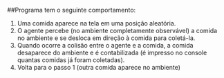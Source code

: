 ##Programa tem o seguinte comportamento:
1. Uma comida aparece na tela em uma posição aleatória.
2. O agente percebe (no ambiente completamente observável) a comida no ambiente e se desloca em direção à comida para coletá-la.
3. Quando ocorre a colisão entre o agente e a comida, a comida desaparece do ambiente e é contabilizada (é impresso no console quantas comidas já foram coletadas).
4. Volta para o passo 1 (outra comida aparece no ambiente)